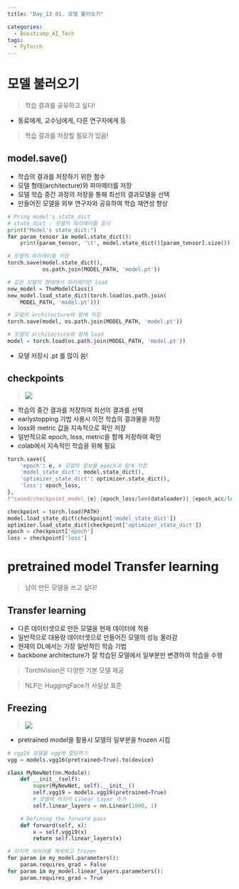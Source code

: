 ```yaml
---
title: "Day_13 01. 모델 불러오기"

categories:
  - Boostcamp_AI_Tech
tags:
  - PyTorch
---
```


# 모델 불러오기

> 학습 결과를 공유하고 싶다!

- 동료에게, 교수님에게, 다른 연구자에게 등

> 학습 결과를 저장할 필요가 있음!

## model.save()

- 학습의 결과를 저장하기 위한 함수
- 모델 형태(architecture)와 파마메터를 저장
- 모델 학습 중간 과정의 저장을 통해 최선의 결과모델을 선택
- 만들어진 모델을 외부 연구자와 공유하여 학습 재연성 향상

```python
# Pring model's state_dict
# state_dict : 모델의 파라메터를 표시
print("Model's state_dict:")  
for param_tensor in model.state_dict():
    print(param_tensor, '\t', model.state_dict()[param_tensor].size())

# 모델의 파라메터를 저장
torch.save(model.state_dict(),
           os.path.join(MODEL_PATH, 'model.pt'))

# 같은 모델의 형태에서 파라메터만 load
new_model = TheModelClass()
new_model.load_state_dict(torch.load(os.path.join(
    MODEL_PATH, 'model.pt')))

# 모델의 architecture와 함께 저장
torch.save(model, os.path.join(MODEL_PATH, 'model.pt'))

# 모델의 architecture와 함께 load
model = torch.load(os.path.join(MODEL_PATH, 'model.pt'))
```

- 모델 저장시 .pt 를 많이 씀!

## checkpoints

> ![]({{site.url}}/assets/images/2021-08-19-10-41-47.png)

- 학습의 중간 결과를 저장하여 최선의 결과를 선택
- earlystopping 기법 사용시 이전 학습의 결과물을 저장
- loss와 metric 값을 지속적으로 확인 저장
- 일반적으로 epoch, loss, metric을 함께 저장하여 확인
- colab에서 지속적인 학습을 위해 필요

```python
torch.save({
    'epoch': e, # 모델의 정보를 epoch과 함께 저장
    'model_state_dict': model.state_dict(),
    'optimizer_state_dict': optimizer.state_dict(),
    'loss': epoch_loss,
},
f"saved/checkpoint_model_{e}_{epoch_loss/len(dataloader)}_{epoch_acc/len(data_loader)}.pt")

checkpoint = torch.load(PATH)
model.load_state_dict(checkpoint['model_state_dict'])
optimizer.load_state_dict(checkpoint['optimizer_state_dict'])
epoch = checkpoint['epoch']
loss = checkpoint['loss']
```

# pretrained model Transfer learning

> 남이 만든 모델을 쓰고 싶다!

## Transfer learning

- 다른 데이터셋으로 만든 모델을 현재 데이터에 적용
- 일반적으로 대용량 데이터셋으로 만들어진 모델의 성능 올라감
- 현재의 DL에서는 가장 일반적인 학습 기법
- backbone architecture가 잘 학습된 모델에서 일부분만 변경하여 학습을 수행

> TorchVision은 다양한 기본 모델 제공

> NLP는 HuggingFace가 사실상 표준

## Freezing

> ![]({{site.url}}/assets/images/2021-08-19-11-14-07.png)

- pretrained model을 활용시 모델의 일부분을 frozen 시킴

```python
# vgg16 모델을 vgg에 할당하기
vgg = models.vgg16(pretrained=True).to(device)

class MyNewNet(nn.Module):
    def __init__(self):
        super(MyNewNet, self).__init__()
        self.vgg19 = models.vgg19(pretrained=True)
        # 모델에 마지막 Linear Layer 추가
        self.linear_layers = nn.Linear(1000, 1)

    # Defining the forward pass
    def forward(self, x):
        x = self.vgg19(x)
        return self.linear_layers(x)

# 마지막 레이어를 제외하고 frozen
for param in my_model.parameters():
    param.requires_grad = False
for param in my_model.linear_layers.parameters():
    param.requires_grad = True
```

